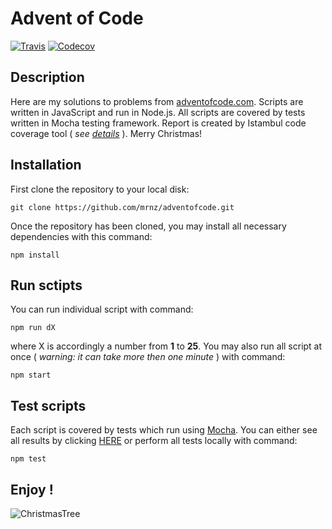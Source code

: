 # Advent of Code

[![Travis](https://img.shields.io/travis/mrnz/adventofcode.svg?maxAge=20&style=plastic)](https://travis-ci.org/mrnz/adventofcode) [![Codecov](https://img.shields.io/codecov/c/github/mrnz/adventofcode.svg?maxAge=20&style=plastic)](https://codecov.io/gh/mrnz/adventofcode)

## Description

Here are my solutions to problems from [adventofcode.com](http://adventofcode.com). Scripts are written in JavaScript and run in Node.js. All scripts are covered by tests written in Mocha testing framework. Report is created by Istambul code coverage tool ( *see [details](https://codecov.io/gh/mrnz/adventofcode)* ). Merry Christmas! 


## Installation

First clone the repository to your local disk:

```git clone https://github.com/mrnz/adventofcode.git```

Once the repository has been cloned, you may install all necessary dependencies with this command:

``` npm install ```

## Run sctipts

You can run individual script with command:

``` npm run dX ```

where X is accordingly a number from **1** to **25**. You may also run all script at once ( *warning: it can take more then one minute* ) with command: 

``` npm start ```

## Test scripts

Each script is covered by tests which run using [Mocha](https://mochajs.org/). You can either see all results by clicking [HERE](https://travis-ci.org/mrnz/adventofcode) or perform all tests locally with command:

``` npm test ```

## Enjoy !

![ChristmasTree](https://raw.githubusercontent.com/mrnz/adventofcode/master/res.png)


